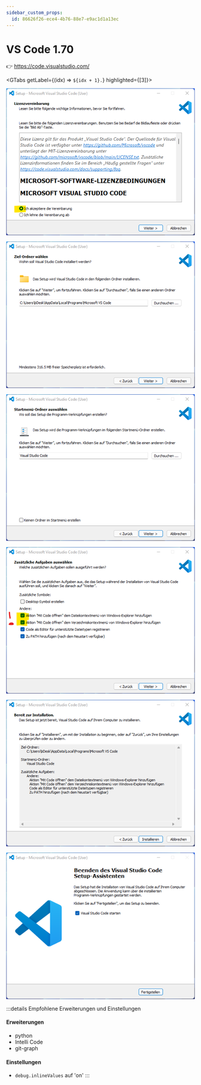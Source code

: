 ```yaml
---
sidebar_custom_props:
  id: 86626f26-ece4-4b76-88e7-e9ac1d1a13ec
---
```


# VS Code 1.70

👉 https://code.visualstudio.com/

<GTabs getLabel={(idx) => `${idx + 1}.`} highlighted={[3]}>

![](images/vsc-1.png)

![Standard Option ist meist gut.](images/vsc-2.png)

![](images/vsc-3.png)

![Hilfreich, um VS Code auch vom Explorer aus zu öffnen](images/vsc-4.png)

![](images/vsc-5.png)

![](images/vsc-6.png)

</GTabs>

:::details Empfohlene Erweiterungen und Einstellungen
#### Erweiterungen
- python
- Intelli Code
- git-graph

#### Einstellungen
- `debug.inlineValues` auf 'on'
:::